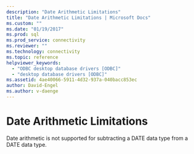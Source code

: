 ```yaml
---
description: "Date Arithmetic Limitations"
title: "Date Arithmetic Limitations | Microsoft Docs"
ms.custom: ""
ms.date: "01/19/2017"
ms.prod: sql
ms.prod_service: connectivity
ms.reviewer: ""
ms.technology: connectivity
ms.topic: reference
helpviewer_keywords: 
  - "ODBC desktop database drivers [ODBC]"
  - "desktop database drivers [ODBC]"
ms.assetid: 4ae40066-5911-4d32-937a-040bacc853ec
author: David-Engel
ms.author: v-daenge
---
```

# Date Arithmetic Limitations
Date arithmetic is not supported for subtracting a DATE data type from a DATE data type.
